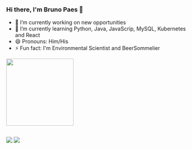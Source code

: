 ### Hi there, I'm Bruno Paes 👋


- 🔭 I’m currently working on new opportunities
- 🌱 I’m currently learning Python, Java, JavaScrip, MySQL, Kubernetes and React
- 😄 Pronouns: Him/His
- ⚡ Fun fact: I'm Environmental Scientist and BeerSommelier

<div>
  <a href="https://github.com/paesbruno">
  <img height="180em" src="https://github-readme-stats.vercel.app/api?username=paesbruno&show_icons=true&theme=dark&include_all_commits=true&count_private=true"/>
<div>

 ##
 
<div> 
  <a href = "mailto: paes.bruno@gmail.com"><img src="https://img.shields.io/badge/-Gmail-%23333?style=for-the-badge&logo=gmail&logoColor=white" target="_blank"></a>
  <a href="https://linkedin.com/in/brunopaes" target="_blank"><img src="https://img.shields.io/badge/-LinkedIn-%230077B5?style=for-the-badge&logo=linkedin&logoColor=white" target="_blank"></a> 
 <div> 
